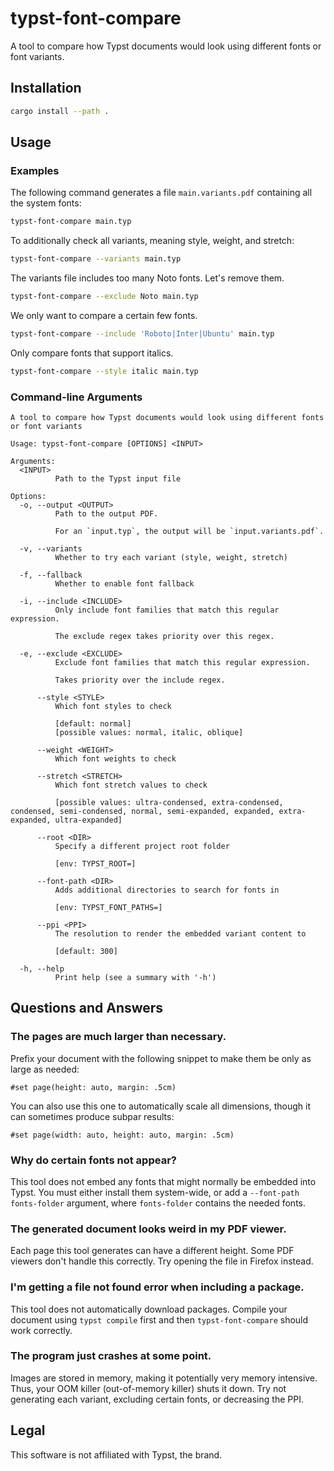# typst-font-compare
A tool to compare how Typst documents would look using different fonts or font variants.

## Installation
```sh
cargo install --path .
```

## Usage
### Examples
The following command generates a file `main.variants.pdf` containing all the system fonts:
```sh
typst-font-compare main.typ
```

To additionally check all variants, meaning style, weight, and stretch:
```sh
typst-font-compare --variants main.typ
```

The variants file includes too many Noto fonts. Let's remove them.
```sh
typst-font-compare --exclude Noto main.typ
```

We only want to compare a certain few fonts.
```sh
typst-font-compare --include 'Roboto|Inter|Ubuntu' main.typ
```

Only compare fonts that support italics.
```sh
typst-font-compare --style italic main.typ
```

### Command-line Arguments
```
A tool to compare how Typst documents would look using different fonts or font variants

Usage: typst-font-compare [OPTIONS] <INPUT>

Arguments:
  <INPUT>
          Path to the Typst input file

Options:
  -o, --output <OUTPUT>
          Path to the output PDF.
          
          For an `input.typ`, the output will be `input.variants.pdf`.

  -v, --variants
          Whether to try each variant (style, weight, stretch)

  -f, --fallback
          Whether to enable font fallback

  -i, --include <INCLUDE>
          Only include font families that match this regular expression.
          
          The exclude regex takes priority over this regex.

  -e, --exclude <EXCLUDE>
          Exclude font families that match this regular expression.
          
          Takes priority over the include regex.

      --style <STYLE>
          Which font styles to check
          
          [default: normal]
          [possible values: normal, italic, oblique]

      --weight <WEIGHT>
          Which font weights to check

      --stretch <STRETCH>
          Which font stretch values to check
          
          [possible values: ultra-condensed, extra-condensed, condensed, semi-condensed, normal, semi-expanded, expanded, extra-expanded, ultra-expanded]

      --root <DIR>
          Specify a different project root folder
          
          [env: TYPST_ROOT=]

      --font-path <DIR>
          Adds additional directories to search for fonts in
          
          [env: TYPST_FONT_PATHS=]

      --ppi <PPI>
          The resolution to render the embedded variant content to
          
          [default: 300]

  -h, --help
          Print help (see a summary with '-h')
```

## Questions and Answers
### The pages are much larger than necessary.
Prefix your document with the following snippet to make them be only as large as needed:
```typ
#set page(height: auto, margin: .5cm)
```

You can also use this one to automatically scale all dimensions, though it can sometimes produce subpar results:
```typ
#set page(width: auto, height: auto, margin: .5cm)
```

### Why do certain fonts not appear?
This tool does not embed any fonts that might normally be embedded into Typst.
You must either install them system-wide, or add a `--font-path fonts-folder` argument, where `fonts-folder` contains the needed fonts.

### The generated document looks weird in my PDF viewer.
Each page this tool generates can have a different height.
Some PDF viewers don't handle this correctly.
Try opening the file in Firefox instead.

### I'm getting a file not found error when including a package.
This tool does not automatically download packages.
Compile your document using `typst compile` first and then `typst-font-compare` should work correctly.

### The program just crashes at some point.
Images are stored in memory, making it potentially very memory intensive.
Thus, your OOM killer (out-of-memory killer) shuts it down.
Try not generating each variant, excluding certain fonts, or decreasing the PPI.

## Legal
This software is not affiliated with Typst, the brand.

